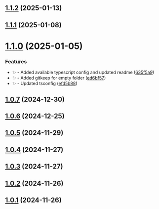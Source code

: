 ## [1.1.2](https://github.com/Zilero232/commit-jazzer/compare/v1.1.1...v1.1.2) (2025-01-13)

## [1.1.1](https://github.com/Zilero232/commit-jazzer/compare/v1.1.0...v1.1.1) (2025-01-08)

# [1.1.0](https://github.com/Zilero232/commit-jazzer/compare/v1.0.7...v1.1.0) (2025-01-05)


### Features

* ✨ - Added available typescript config and updated readme ([635f5a9](https://github.com/Zilero232/commit-jazzer/commit/635f5a943ac7f47e9105b674380544b9f69a9be0))
* ✨ - Added gitkeep for empty folder ([ed6bf57](https://github.com/Zilero232/commit-jazzer/commit/ed6bf57be9b65eda322996f52becec144cc15fc5))
* ✨ - Updated tsconfig ([efd5b88](https://github.com/Zilero232/commit-jazzer/commit/efd5b884b5ddee4b3fa15d92a67a849191fecf66))

## [1.0.7](https://github.com/Zilero232/commit-jazzer/compare/v1.0.6...v1.0.7) (2024-12-30)

## [1.0.6](https://github.com/Zilero232/commit-jazzer/compare/v1.0.5...v1.0.6) (2024-12-25)

## [1.0.5](https://github.com/Zilero232/commit-jazzer/compare/v1.0.4...v1.0.5) (2024-11-29)

## [1.0.4](https://github.com/Zilero232/commit-jazzer/compare/v1.0.3...v1.0.4) (2024-11-27)

## [1.0.3](https://github.com/Zilero232/commit-jazzer/compare/v1.0.2...v1.0.3) (2024-11-27)

## [1.0.2](https://github.com/Zilero232/commit-jazzer/compare/v1.0.1...v1.0.2) (2024-11-26)

## [1.0.1](https://github.com/Zilero232/commit-jazzer/compare/v1.0.0...v1.0.1) (2024-11-26)
